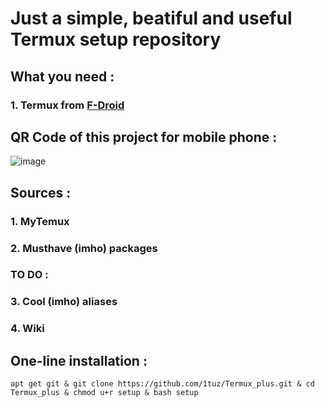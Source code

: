 # Just a simple, beatiful and useful Termux setup repository
## What you need :
### 1. Termux from [F-Droid](https://f-droid.org/ru/packages/com.termux)
## QR Code of this project for mobile phone :
![image](https://user-images.githubusercontent.com/58532577/183144744-edfc4ca9-a3a1-4cc6-b844-93827777b684.png)
## Sources :
### 1. MyTemux
### 2. Musthave (imho) packages
### TO DO :
### 3. Cool (imho) aliases
### 4. Wiki
## One-line installation :
```
apt get git & git clone https://github.com/1tuz/Termux_plus.git & cd Termux_plus & chmod u+r setup & bash setup
```
